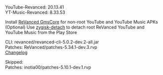 YouTube-Revanced: 20.13.41  
YT-Music-Revanced: 8.33.53  

Install [ReVanced GmsCore](https://github.com/ReVanced/GmsCore/releases/latest) for non-root YouTube and YouTube Music APKs  
(Optional) Use [zygisk-detach](https://github.com/j-hc/zygisk-detach/releases/latest) to detach root ReVanced YouTube and YouTube Music from the Play Store
  
CLI: revanced/revanced-cli-5.0.2-dev.2-all.jar  
Patches: ReVanced/patches-5.34.1-dev.3.rvp  
[Changelog](https://github.com/ReVanced/revanced-patches/releases/tag/v5.34.1-dev.3)  

Skipped:  
Patches: inotia00/patches-5.10.1-dev.1.rvp    
